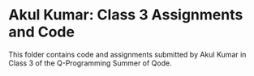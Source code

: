 # Akul Kumar: Class 3 Assignments and Code
This folder contains code and assignments submitted by Akul Kumar in Class 3 of the Q-Programming Summer of Qode.